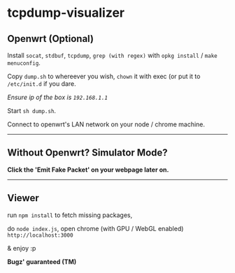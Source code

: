 # tcpdump-visualizer


## Openwrt (Optional)

Install `socat`, `stdbuf`, `tcpdump`, `grep (with regex)` with `opkg install` / `make menuconfig`.

Copy `dump.sh` to whereever you wish, `chown` it with exec (or put it to `/etc/init.d` if you dare.

*Ensure ip of the box is `192.168.1.1`*

Start `sh dump.sh`.

Connect to openwrt's LAN network on your node / chrome machine.

--------------------------------

## Without Openwrt? Simulator Mode?

__Click the 'Emit Fake Packet' on your webpage later on.__

--------------------------------

## Viewer

run `npm install` to fetch missing packages, 

do `node index.js`, open chrome (with GPU / WebGL enabled) `http://localhost:3000`

& enjoy :p


__Bugz' guaranteed (TM)__ 
